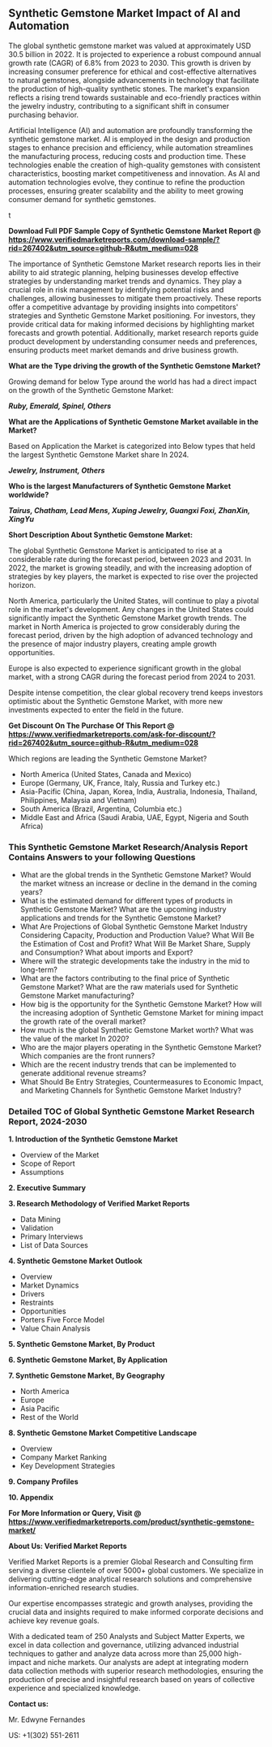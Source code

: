 <h2>Synthetic Gemstone Market Impact of AI and Automation</h2><p>The global synthetic gemstone market was valued at approximately USD 30.5 billion in 2022. It is projected to experience a robust compound annual growth rate (CAGR) of 6.8% from 2023 to 2030. This growth is driven by increasing consumer preference for ethical and cost-effective alternatives to natural gemstones, alongside advancements in technology that facilitate the production of high-quality synthetic stones. The market's expansion reflects a rising trend towards sustainable and eco-friendly practices within the jewelry industry, contributing to a significant shift in consumer purchasing behavior.</p><p>Artificial Intelligence (AI) and automation are profoundly transforming the synthetic gemstone market. AI is employed in the design and production stages to enhance precision and efficiency, while automation streamlines the manufacturing process, reducing costs and production time. These technologies enable the creation of high-quality gemstones with consistent characteristics, boosting market competitiveness and innovation. As AI and automation technologies evolve, they continue to refine the production processes, ensuring greater scalability and the ability to meet growing consumer demand for synthetic gemstones.</p>t</p><p id="" class=""><strong>Download Full PDF Sample Copy of Synthetic Gemstone Market Report @ <a href="https://www.verifiedmarketreports.com/download-sample/?rid=267402&utm_source=github-R&utm_medium=028" target="_blank">https://www.verifiedmarketreports.com/download-sample/?rid=267402&utm_source=github-R&utm_medium=028</a></strong></p><p>The importance of&nbsp;Synthetic Gemstone Market research reports lies in their ability to aid strategic planning, helping businesses develop effective strategies by understanding market trends and dynamics. They play a crucial role in risk management by identifying potential risks and challenges, allowing businesses to mitigate them proactively. These reports offer a competitive advantage by providing insights into competitors' strategies and Synthetic Gemstone Market positioning. For investors, they provide critical data for making informed decisions by highlighting market forecasts and growth potential. Additionally, market research reports guide product development by understanding consumer needs and preferences, ensuring products meet market demands and drive business growth.</p><p><strong>What are the&nbsp;Type driving the growth of the Synthetic Gemstone Market?</strong></p><p id="" class="">Growing demand for below Type around the world has had a direct impact on the growth of the Synthetic Gemstone Market:</p><em><strong>Ruby, Emerald, Spinel, Others</strong></em></p><strong>What are the&nbsp;Applications&nbsp;of Synthetic Gemstone Market available in the Market?</strong></p><p id="" class="">Based on Application the Market is categorized into Below types that held the largest Synthetic Gemstone Market share In 2024.</p><em><strong>Jewelry, Instrument, Others</strong></em></p><strong>Who is the largest Manufacturers of Synthetic Gemstone Market worldwide?</strong></p><p><em><strong>Tairus, Chatham, Lead Mens, Xuping Jewelry, Guangxi Foxi, ZhanXin, XingYu</strong></em></p><p id="" class=""><strong>Short Description About Synthetic Gemstone Market:</strong></p><p>The global Synthetic Gemstone Market is anticipated to rise at a considerable rate during the forecast period, between 2023 and 2031. In 2022, the market is growing steadily, and with the increasing adoption of strategies by key players, the market is expected to rise over the projected horizon.</p><p>North America, particularly the United States, will continue to play a pivotal role in the market's development. Any changes in the United States could significantly impact the Synthetic Gemstone Market growth trends. The market in North America is projected to grow considerably during the forecast period, driven by the high adoption of advanced technology and the presence of major industry players, creating ample growth opportunities.</p><p>Europe is also expected to experience significant growth in the global market, with a strong CAGR during the forecast period from 2024 to 2031.</p><p>Despite intense competition, the clear global recovery trend keeps investors optimistic about the Synthetic Gemstone Market, with more new investments expected to enter the field in the future.</p><p id="" class=""><strong>Get Discount On The Purchase Of This Report @ <a href="https://www.verifiedmarketreports.com/ask-for-discount/?rid=267402&utm_source=github-R&utm_medium=028" target="_blank">https://www.verifiedmarketreports.com/ask-for-discount/?rid=267402&utm_source=github-R&utm_medium=028</a></strong></p>Which regions are leading the Synthetic Gemstone Market?</p><ul><li>North America (United States, Canada and Mexico)</li><li>Europe (Germany, UK, France, Italy, Russia and Turkey etc.)</li><li>Asia-Pacific (China, Japan, Korea, India, Australia, Indonesia, Thailand, Philippines, Malaysia and Vietnam)</li><li>South America (Brazil, Argentina, Columbia etc.)</li><li>Middle East and Africa (Saudi Arabia, UAE, Egypt, Nigeria and South Africa)</li></ul><h3 id="" class="">This Synthetic Gemstone Market Research/Analysis Report Contains Answers to your following Questions</h3><ul><li>What are the global trends in the Synthetic Gemstone Market? Would the market witness an increase or decline in the demand in the coming years?</li><li>What is the estimated demand for different types of products in Synthetic Gemstone Market? What are the upcoming industry applications and trends for the Synthetic Gemstone Market?</li><li>What Are Projections of Global Synthetic Gemstone Market Industry Considering Capacity, Production and Production Value? What Will Be the Estimation of Cost and Profit? What Will Be Market Share, Supply and Consumption? What about imports and Export?</li><li>Where will the strategic developments take the industry in the mid to long-term?</li><li>What are the factors contributing to the final price of Synthetic Gemstone Market? What are the raw materials used for Synthetic Gemstone Market manufacturing?</li><li>How big is the opportunity for the Synthetic Gemstone Market? How will the increasing adoption of Synthetic Gemstone Market for mining impact the growth rate of the overall market?</li><li>How much is the global Synthetic Gemstone Market worth? What was the value of the market In 2020?</li><li>Who are the major players operating in the Synthetic Gemstone Market? Which companies are the front runners?</li><li>Which are the recent industry trends that can be implemented to generate additional revenue streams?</li><li>What Should Be Entry Strategies, Countermeasures to Economic Impact, and Marketing Channels for Synthetic Gemstone Market Industry?</li></ul><h3 id="" class="">Detailed TOC of Global Synthetic Gemstone Market Research Report, 2024-2030</h3><p id="" class=""><strong>1. Introduction of the Synthetic Gemstone Market</strong></p><ul><li>Overview of the Market</li><li>Scope of Report</li><li>Assumptions</li></ul><p id="" class=""><strong>2. Executive Summary</strong></p><p id="" class=""><strong>3. Research Methodology of Verified Market Reports</strong></p><ul><li>Data Mining</li><li>Validation</li><li>Primary Interviews</li><li>List of Data Sources</li></ul><p id="" class=""><strong>4. Synthetic Gemstone Market Outlook</strong></p><ul><li>Overview</li><li>Market Dynamics</li><li>Drivers</li><li>Restraints</li><li>Opportunities</li><li>Porters Five Force Model</li><li>Value Chain Analysis</li></ul><p id="" class=""><strong>5. Synthetic Gemstone Market, By Product</strong></p><p id="" class=""><strong>6. Synthetic Gemstone Market, By Application</strong></p><p id="" class=""><strong>7. Synthetic Gemstone Market, By Geography</strong></p><ul><li>North America</li><li>Europe</li><li>Asia Pacific</li><li>Rest of the World</li></ul><p id="" class=""><strong>8. Synthetic Gemstone Market Competitive Landscape</strong></p><ul><li>Overview</li><li>Company Market Ranking</li><li>Key Development Strategies</li></ul><p id="" class=""><strong>9. Company Profiles</strong></p><p id="" class=""><strong>10. Appendix</strong></p><p id="" class=""><strong>For More Information or Query, Visit @ <a href="https://www.verifiedmarketreports.com/product/synthetic-gemstone-market/" target="_blank">https://www.verifiedmarketreports.com/product/synthetic-gemstone-market/</a></strong></p><p id="" class=""><strong>About Us: Verified Market Reports</strong></p><p id="" class="">Verified Market Reports is a premier Global Research and Consulting firm serving a diverse clientele of over 5000+ global customers. We specialize in delivering cutting-edge analytical research solutions and comprehensive information-enriched research studies.</p><p id="" class="">Our expertise encompasses strategic and growth analyses, providing the crucial data and insights required to make informed corporate decisions and achieve key revenue goals.</p><p id="" class="">With a dedicated team of 250 Analysts and Subject Matter Experts, we excel in data collection and governance, utilizing advanced industrial techniques to gather and analyze data across more than 25,000 high-impact and niche markets. Our analysts are adept at integrating modern data collection methods with superior research methodologies, ensuring the production of precise and insightful research based on years of collective experience and specialized knowledge.</p><p id="" class=""><strong>Contact us:</strong></p><p id="" class="">Mr. Edwyne Fernandes</p><p id="" class="">US: +1(302) 551-2611</p>